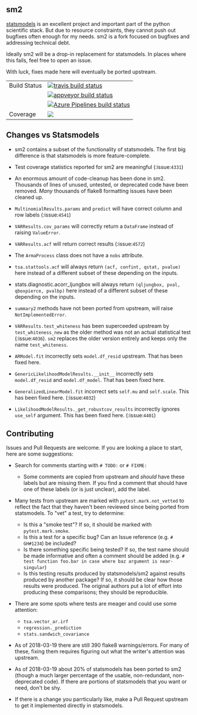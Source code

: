 sm2
---
[statsmodels](https://github.com/statsmodels/statsmodels) is an excellent
project and important part of the python scientific stack.  But due to resource
constraints, they cannot push out bugfixes often enough for my needs.  sm2
is a fork focused on bugfixes and addressing technical debt.

Ideally sm2 will be a drop-in replacement for statsmodels.  In places where
this fails, feel free to open an issue.

With luck, fixes made here will eventually be ported upstream.


<table>
<tr>
  <td>Build Status</td>
  <td>
    <a href="https://travis-ci.org/jbrockmendel/sm2">
    <img src="https://travis-ci.org/jbrockmendel/sm2.svg?branch=master" alt="travis build status" />
    </a>
  </td>
</tr>
<tr>
  <td></td>
  <td>
    <a href="https://ci.appveyor.com/project/jbrockmendel/sm2">
    <img src="https://ci.appveyor.com/api/projects/status/gw9cui82oc1lnyqi/branch/master?svg=true" alt="appveyor build status" />
    </a>
  </td>
</tr>
<tr>
  <td></td>
  <td>
    <a href="https://dev.azure.com/jbrockmendel/sm2/_build/latest?definitionId=1&branch=master">
      <img src="https://dev.azure.com/jbrockmendel/sm2/_apis/build/status/jbrockmendel.sm2?branch=master" alt="Azure Pipelines build status" />
    </a>
  </td>
</tr>

<tr>
  <td>Coverage</td>
  <td>
    <a href="https://codecov.io/gh/jbrockmendel/sm2">
    <img src="https://codecov.io/gh/jbrockmendel/sm2/branch/master/graph/badge.svg" />
    </a>
</td>
</tr>
</table>


Changes vs Statsmodels
----------------------
- sm2 contains a subset of the functionality of statsmodels.  The first big
difference is that statsmodels is more feature-complete.

- Test coverage statistics reported for sm2 are meaningful (:issue:`4331`)

- An enormous amount of code-cleanup has been done in sm2.  Thousands of lines
of unused, untested, or deprecated code have been removed.  _Many_ thousands
of flake8 formatting issues have been cleaned up.

- `MultinomialResults.params` and `predict` will have correct column and row
labels (:issue:`4541`)

- `VARResults.cov_params` will correctly return a `DataFrame` instead
of raising `ValueError`.

- `VARResults.acf` will return correct results (:issue:`4572`)

- The `ArmaProcess` class does not have a `nobs` attribute.

- `tsa.stattools.acf` will always return `(acf, confint, qstat, pvalue)` here
instead of a different subset of these depending on the inputs.

- stats.diagnostic.acorr_ljungbox will always return
`(qljungbox, pval, qboxpierce, pvalbp)` here instead of a different subset
of these depending on the inputs.

- `summary2` methods have not been ported from upstream, will
raise `NotImplementedError`.

- `VARResults.test_whiteness` has been superceeded upstream by
`test_whiteness_new` as the older method was not an actual statistical
test (:issue:`4036`).  `sm2` replaces the older version entirely and keeps
only the name `test_whiteness`.

- `ARModel.fit` incorrectly sets `model.df_resid` upstream.  That has been
fixed here.

- `GenericLikelihoodModelResults.__init__` incorrectly sets `model.df_resid`
and `model.df_model`.  That has been fixed here.

- `GeneralizedLinearModel.fit` incorrect sets `self.mu` and `self.scale`.
This has been fixed here.  (:issue:`4032`)

- `LikelihoodModelResults._get_robustcov_results` incorrectly ignores
`use_self` argument.  This has been fixed here.  (:issue:`4401`)

Contributing
------------
Issues and Pull Requests are welcome.  If you are looking a place to start,
here are some suggestions:

- Search for comments starting with `# TODO:` or `# FIXME:`
     - Some comments are copied from upstream and _should_ have these labels
       but are missing them.  If you find a comment that should have one of
       these labels (or is just unclear), add the label.

- Many tests from upstream are marked with `pytest.mark.not_vetted` to reflect
  the fact that they haven't been reviewed since being ported from statsmodels.
  To "vet" a test, try to determine:
    - Is this a "smoke test"?  If so, it should be marked with
      `pytest.mark.smoke`.
    - Is this a test for a specific bug?  Can an Issue reference
      (e.g. `# GH#1234`) be included?
    - Is there something specific being tested?  If so, the test name should
      be made informative and often a comment should be added
      (e.g. `# test function foo.bar in case where baz argument is
      near-singular`)
    - Is this testing results produced by statsmodels/sm2 against results
      produced by another package?  If so, it should be clear how those results
      were produced.  The original authors put a lot of effort into producing
      these comparisons; they should be reproducible.

- There are some spots where tests are meager and could use some attention:
    - `tsa.vector_ar.irf`
    - `regression._prediction`
    - `stats.sandwich_covariance`

- As of 2018-03-19 there are still 390 flake8 warnings/errors.  For many of
  these, fixing them requires figuring out what the writer's attention was
  upstream.

- As of 2018-03-19 about 20% of statsmodels has been ported to sm2 (though a
  much larger percentage of the usable, non-redundant, non-deprecated code).
  If there are portions of statsmodels that you want or need, don't be shy.

- If there is a change you parrticularly like, make a Pull Request upstream
  to get it implemented directly in statsmodels.
